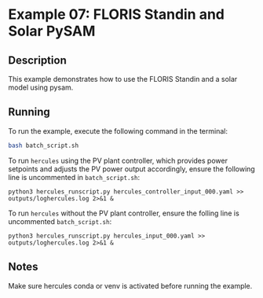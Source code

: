 # Example 07: FLORIS Standin and Solar PySAM

## Description

This example demonstrates how to use the FLORIS Standin and a solar model using pysam.

## Running

To run the example, execute the following command in the terminal:

```bash
bash batch_script.sh
```


To run `hercules` using the PV plant controller, which provides power setpoints and adjusts the PV power output accordingly, ensure the following line is uncommented in `batch_script.sh`:

```
python3 hercules_runscript.py hercules_controller_input_000.yaml >> outputs/loghercules.log 2>&1 &
```

To run `hercules` without the PV plant controller, ensure the folling line is uncommented `batch_script.sh`:

```
python3 hercules_runscript.py hercules_input_000.yaml >> outputs/loghercules.log 2>&1 &
```

## Notes

Make sure hercules conda or venv is activated before running the example.